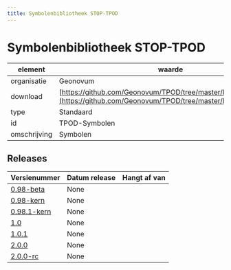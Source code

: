 ```yaml
---
title: Symbolenbibliotheek STOP-TPOD
---
```


# Symbolenbibliotheek STOP-TPOD

|element|waarde|
|-----|------|
| organisatie  |Geonovum|
| download  | [https://github.com/Geonovum/TPOD/tree/master/Presentatiemodel](<https://github.com/Geonovum/TPOD/tree/master/Presentatiemodel>)|
| type  |Standaard|
| id  |TPOD-Symbolen|
| omschrijving  |Symbolen|

## Releases

|Versienummer|Datum release|Hangt af van
|-------|-------|-----|
| [0.98-beta](<https://github.com/Geonovum/TPOD/blob/master/Presentatiemodel/Presentatiemodel STOPTPOD v0.98-beta.pdf>)|None||
| [0.98-kern](<https://github.com/Geonovum/TPOD/blob/master/Presentatiemodel/Presentatiemodel STOPTPOD v0.98-kern.pdf>)|None||
| [0.98.1-kern](<https://github.com/Geonovum/TPOD/blob/master/Presentatiemodel/Presentatiemodel STOPTPOD v0.98.1-kern.pdf>)|None||
| [1.0](<https://github.com/Geonovum/TPOD/blob/master/Presentatiemodel/Presentatiemodel TPOD v1.0.pdf>)|None||
| [1.0.1](<https://github.com/Geonovum/TPOD/blob/master/Presentatiemodel/Presentatiemodel TPOD v1.0.1.pdf>)|None||
| [2.0.0](<https://github.com/Geonovum/TPOD/blob/master/Presentatiemodel/Presentatiemodel_TPOD_v2.0.0.pdf>)|None||
| [2.0.0-rc](<https://github.com/Geonovum/TPOD/blob/master/Presentatiemodel/Presentatiemodel_TPOD_v2.0.0-rc.pdf>)|None||

